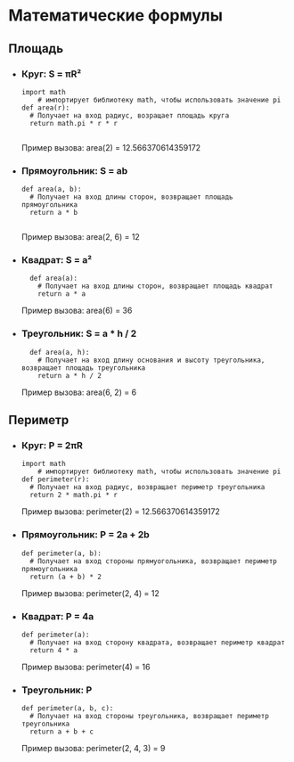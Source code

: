 # Математические формулы
## Площадь
- ### Круг: S = πR²
  ```
  import math
      # импортирует библиотеку math, чтобы использовать значение pi
  def area(r):
    # Получает на вход радиус, возращает площадь круга
    return math.pi * r * r
    
  ```
  Пример вызова: area(2) = 12.566370614359172
  
- ### Прямоугольник: S = ab
  ```
  def area(a, b):
    # Получает на вход длины сторон, возвращает площадь прямоугольника
    return a * b
    
  ```
  Пример вызова: area(2, 6) = 12
  
- ### Квадрат: S = a²
  ```
    def area(a):
      # Получает на вход длины сторон, возвращает площадь квадрат 
      return a * a
  ```
  Пример вызова: area(6) = 36
  
- ### Треугольник: S = a * h / 2
  ``` 
    def area(a, h): 
      # Получает на вход длину основания и высоту треугольника, возвращает площадь треугольника
      return a * h / 2
  ```
  Пример вызова: area(6, 2) = 6
  
## Периметр
- ### Круг: P = 2πR
  ```
  import math
      # импортирует библиотеку math, чтобы использовать значение pi
  def perimeter(r):
    # Получает на вход радиус, возвращает периметр треугольника
    return 2 * math.pi * r
  ```
  Пример вызова: perimeter(2) = 12.566370614359172
  
- ### Прямоугольник: P = 2a + 2b
  ```
  def perimeter(a, b):
    # Получает на вход стороны прямуогольника, возвращает периметр прямоугольника
    return (a + b) * 2
  ```
  Пример вызова: perimeter(2, 4) = 12
  
- ### Квадрат: P = 4a
  ```
  def perimeter(a):
    # Получает на вход сторону квадрата, возвращает периметр квадрат
    return 4 * a
  ```
  Пример вызова: perimeter(4) = 16
  
- ### Треугольник: P
  ```
  def perimeter(a, b, c):
    # Получает на вход стороны треугольника, возвращает периметр треугольника
    return a + b + c
  ```
  Пример вызова: perimeter(2, 4, 3) = 9

  
